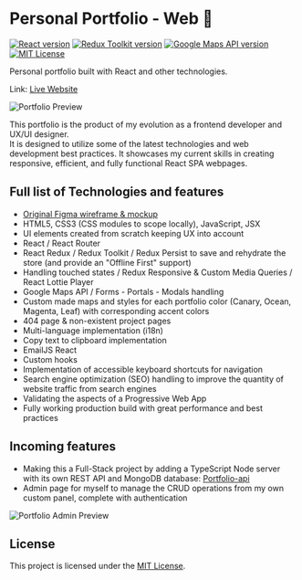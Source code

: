 # Personal Portfolio - Web 🦆

[![React version](https://img.shields.io/badge/React-18.2.0-blue?style=rounded-square&logo=react&logoColor=white&labelColor=282c34)](https://reactjs.org/)
[![Redux Toolkit version](https://img.shields.io/badge/Redux%20Toolkit-1.9.3-purple?style=rounded-square&logo=redux&logoColor=white&labelColor=282c34)](https://redux-toolkit.js.org/)
[![Google Maps API version](https://img.shields.io/badge/Google%20Maps%20API-2.18.1-green?style=rounded-square&logo=google-maps&logoColor=white&labelColor=282c34)](https://developers.google.com/maps/documentation/javascript/overview)
[![MIT License](https://img.shields.io/badge/License-MIT-red?style=rounded-square)](https://github.com/FrancescoCoding/Portfolio-web/blob/main/LICENSE)

Personal portfolio built with React and other technologies.

Link: [Live Website](https://fran-dev.com/portfolio/)

![Portfolio Preview](https://user-images.githubusercontent.com/64712227/134884152-c9b68740-8986-42de-bf20-cc81c598078a.gif)

This portfolio is the product of my evolution as a frontend developer and UX/UI designer.  
It is designed to utilize some of the latest technologies and web development best practices. It showcases my current skills in creating responsive, efficient, and fully functional React SPA webpages.

## Full list of Technologies and features
- [Original Figma wireframe & mockup](https://www.figma.com/file/Hnk0pvtp9GdPd8QCfoNQVd/Portfolio-Summer-2021?node-id=0%3A1)
- HTML5, CSS3 (CSS modules to scope locally), JavaScript, JSX
- UI elements created from scratch keeping UX into account
- React / React Router
- React Redux / Redux Toolkit / Redux Persist to save and rehydrate the store (and provide an "Offline First" support)
- Handling touched states / Redux Responsive & Custom Media Queries / React Lottie Player
- Google Maps API / Forms - Portals - Modals handling
- Custom made maps and styles for each portfolio color (Canary, Ocean, Magenta, Leaf) with corresponding accent colors
- 404 page & non-existent project pages
- Multi-language implementation (i18n)
- Copy text to clipboard implementation
- EmailJS React
- Custom hooks
- Implementation of accessible keyboard shortcuts for navigation
- Search engine optimization (SEO) handling to improve the quantity of website traffic from search engines
- Validating the aspects of a Progressive Web App
- Fully working production build with great performance and best practices

## Incoming features
- Making this a Full-Stack project by adding a TypeScript Node server with its own REST API and MongoDB database: [Portfolio-api](https://github.com/FrancescoCoding/Portfolio-api)
- Admin page for myself to manage the CRUD operations from my own custom panel, complete with authentication

![Portfolio Admin Preview](https://user-images.githubusercontent.com/64712227/191815790-57ed3daf-1d7c-44d2-b282-a1473a15ab53.png)

## License
This project is licensed under the [MIT License](https://github.com/FrancescoCoding/Portfolio-web/blob/main/LICENSE).
